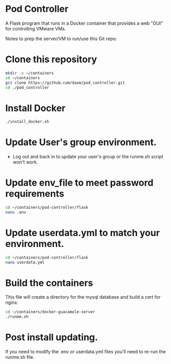# Pod Controller
A Flask program that runs in a Docker container that provides a web "GUI" for controlling VMware VMs.

Notes to prep the server/VM to run/use this Git repo:
# Clone this repository
```bash
mkdir -p ~/containers
cd ~/containers
git clone https://github.com/daxm/pod_controller.git
cd ./pod_controller
```

# Install Docker
```bash
./install_docker.sh
```
# Update User's group environment.
* Log out and back in to update your user's group or the runme.sh script won't work.

# Update env_file to meet password requirements
```bash
cd ~/containers/pod-controller/flask
nano .env
```

# Update userdata.yml to match your environment.
```bash
cd ~/containers/pod-controller/flask
nano userdata.yml
```

# Build the containers
This file will create a directory for the mysql database and build a cert for nginx.
```bash
cd ~/containers/docker-guacamole-server
./runme.sh
```

# Post install updating.
If you need to modify the .env or userdata.yml files you'll need to re-run the runme.sh file.
